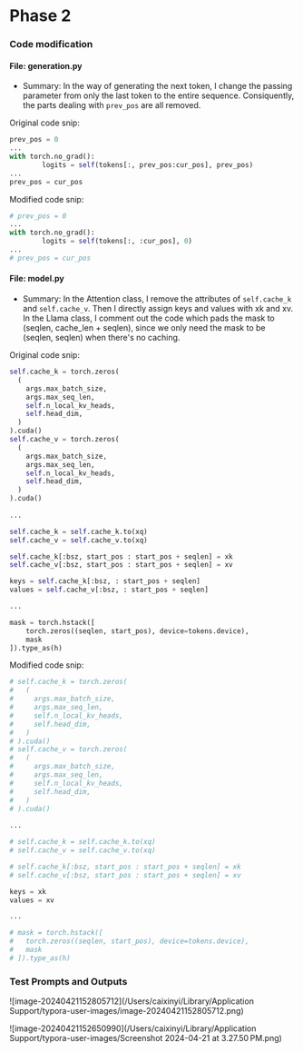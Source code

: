 # Phase 2

### Code modification

#### File: generation.py

- Summary: In the way of generating the next token, I change the passing parameter from only the last token to the entire sequence. Consiquently, the parts dealing with `prev_pos`  are all removed.

Original code snip:

```python
prev_pos = 0
...
with torch.no_grad():
		logits = self(tokens[:, prev_pos:cur_pos], prev_pos)
...
prev_pos = cur_pos
```

Modified code snip:

```python
# prev_pos = 0
...
with torch.no_grad():
		logits = self(tokens[:, :cur_pos], 0)
...
# prev_pos = cur_pos
```

#### File: model.py

- Summary: In the Attention class, I remove the attributes of `self.cache_k` and `self.cache_v`. Then I directly assign keys and values with xk and xv. In the Llama class, I comment out the code which pads the mask to (seqlen, cache_len + seqlen), since we only need the mask to be (seqlen, seqlen) when there's no caching.

Original code snip:

```python
self.cache_k = torch.zeros(
  (
    args.max_batch_size,
    args.max_seq_len,
    self.n_local_kv_heads,
    self.head_dim,
  )
).cuda()
self.cache_v = torch.zeros(
  (
    args.max_batch_size,
    args.max_seq_len,
    self.n_local_kv_heads,
    self.head_dim,
  )
).cuda()
	
...

self.cache_k = self.cache_k.to(xq)
self.cache_v = self.cache_v.to(xq)

self.cache_k[:bsz, start_pos : start_pos + seqlen] = xk
self.cache_v[:bsz, start_pos : start_pos + seqlen] = xv

keys = self.cache_k[:bsz, : start_pos + seqlen]
values = self.cache_v[:bsz, : start_pos + seqlen]

...

mask = torch.hstack([
	torch.zeros((seqlen, start_pos), device=tokens.device),
	mask
]).type_as(h)
```

Modified code snip:

```python
# self.cache_k = torch.zeros(
#   (
#     args.max_batch_size,
#     args.max_seq_len,
#     self.n_local_kv_heads,
#     self.head_dim,
#   )
# ).cuda()
# self.cache_v = torch.zeros(
#   (
#     args.max_batch_size,
#     args.max_seq_len,
#     self.n_local_kv_heads,
#     self.head_dim,
#   )
# ).cuda()
	
...

# self.cache_k = self.cache_k.to(xq)
# self.cache_v = self.cache_v.to(xq)

# self.cache_k[:bsz, start_pos : start_pos + seqlen] = xk
# self.cache_v[:bsz, start_pos : start_pos + seqlen] = xv

keys = xk
values = xv

...

# mask = torch.hstack([
# 	torch.zeros((seqlen, start_pos), device=tokens.device),
# 	mask
# ]).type_as(h)
```

### Test Prompts and Outputs

![image-20240421152805712](/Users/caixinyi/Library/Application Support/typora-user-images/image-20240421152805712.png)

![image-20240421152650990](/Users/caixinyi/Library/Application Support/typora-user-images/Screenshot 2024-04-21 at 3.27.50 PM.png)
